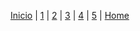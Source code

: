 [Inicio](Lista5.md) | [1](Desenvolupament5.md) | [2](Las_aplicaciones_de_la_IA5.md) | [3](inpacto_en_el_sector5.md) | [4](Impacto_ambiental5.md) | [5](Propostes_per_minimitzar_els_impactes_ambientals5.md) | [Home](README.md)
